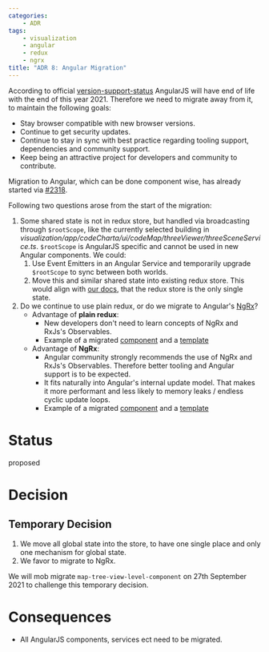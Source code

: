 ```yaml
---
categories:
    - ADR
tags:
    - visualization
    - angular
    - redux
    - ngrx
title: "ADR 8: Angular Migration"
---
```


According to official [version-support-status](https://docs.angularjs.org/misc/version-support-status) AngularJS will have end of life with the end of this year 2021. Therefore we need to migrate away from it, to maintain the following goals:

-   Stay browser compatible with new browser versions.
-   Continue to get security updates.
-   Continue to stay in sync with best practice regarding tooling support, dependencies and community support.
-   Keep being an attractive project for developers and community to contribute.

Migration to Angular, which can be done component wise, has already started via [#2318](https://github.com/MaibornWolff/codecharta/issues/2318).

Following two questions arose from the start of the migration:

1. Some shared state is not in redux store, but handled via broadcasting through `$rootScope`, like the currently selected building in _visualization/app/codeCharta/ui/codeMap/threeViewer/threeSceneService.ts_. `$rootScope` is AngularJS specific and cannot be used in new Angular components. We could:
    1. Use Event Emitters in an Angular Service and temporarily upgrade `$rootScope` to sync between both worlds.
    2. Move this and similar shared state into existing redux store. This would align with [our docs](https://maibornwolff.github.io/codecharta/docs/new-to-code/#state-management), that the redux store is the only single state.
2. Do we continue to use plain redux, or do we migrate to Angular's [NgRx](https://ngrx.io/guide/store)?
    - Advantage of **plain redux**:
        - New developers don't need to learn concepts of NgRx and RxJs's Observables.
        - Example of a migrated [component](https://github.com/MaibornWolff/codecharta/blob/refactor/2318/migrate-metric-delta-selected/visualization/app/codeCharta/ui/metricDeltaSelected/metricDeltaSelected.component.ts) and a [template](https://github.com/MaibornWolff/codecharta/blob/refactor/2318%2Fmigrate-metric-delta-selected/visualization/app/codeCharta/ui/metricDeltaSelected/metricDeltaSelected.component.html)
    - Advantage of **NgRx**:
        - Angular community strongly recommends the use of NgRx and RxJs's Observables. Therefore better tooling and Angular support is to be expected.
        - It fits naturally into Angular's internal update model. That makes it more performant and less likely to memory leaks / endless cyclic update loops.
        - Example of a migrated [component](https://github.com/MaibornWolff/codecharta/blob/refactor/2318/migrate-metric-delta-selected-and-rework-redux-connect/visualization/app/codeCharta/ui/metricDeltaSelected/metricDeltaSelected.component.ts) and a [template](https://github.com/MaibornWolff/codecharta/blob/refactor/2318/migrate-metric-delta-selected-and-rework-redux-connect/visualization/app/codeCharta/ui/metricDeltaSelected/metricDeltaSelected.component.html)

# Status

proposed

# Decision

## Temporary Decision

1. We move all global state into the store, to have one single place and only one mechanism for global state.
2. We favor to migrate to NgRx.

We will mob migrate `map-tree-view-level-component` on 27th September 2021 to challenge this temporary decision.

# Consequences

-   All AngularJS components, services ect need to be migrated.
